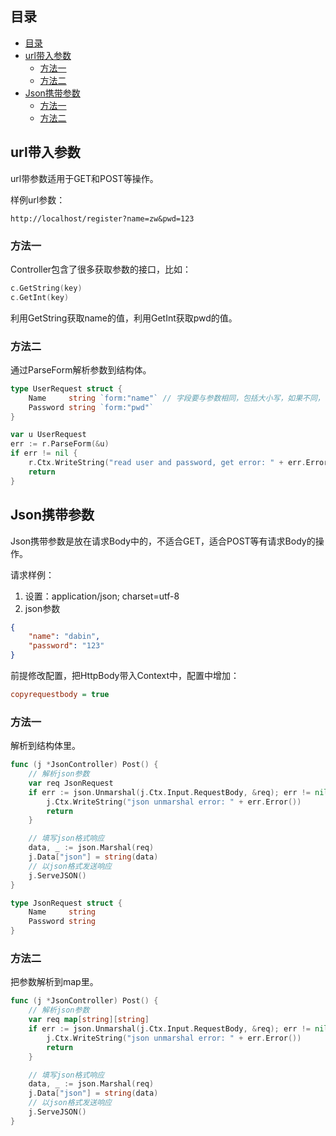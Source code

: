 




## 目录

- [目录](#目录)
- [url带入参数](#url带入参数)
	- [方法一](#方法一)
	- [方法二](#方法二)
- [Json携带参数](#json携带参数)
	- [方法一](#方法一-1)
	- [方法二](#方法二-1)


## url带入参数

url带参数适用于GET和POST等操作。

样例url参数：

```
http://localhost/register?name=zw&pwd=123
```

### 方法一

Controller包含了很多获取参数的接口，比如：

```go
c.GetString(key)
c.GetInt(key)
```

利用GetString获取name的值，利用GetInt获取pwd的值。

### 方法二


通过ParseForm解析参数到结构体。

```go
type UserRequest struct {
	Name     string `form:"name"` // 字段要与参数相同，包括大小写，如果不同，使用`from:`说明对应的参数
	Password string `form:"pwd"`
}

var u UserRequest
err := r.ParseForm(&u)
if err != nil {
    r.Ctx.WriteString("read user and password, get error: " + err.Error())
    return
}
```

## Json携带参数

Json携带参数是放在请求Body中的，不适合GET，适合POST等有请求Body的操作。

请求样例：

1. 设置：application/json; charset=utf-8
2. json参数

```json
{
    "name": "dabin",
    "password": "123"
}
```

前提修改配置，把HttpBody带入Context中，配置中增加：

```ini
copyrequestbody = true 
```

### 方法一

解析到结构体里。

```go
func (j *JsonController) Post() {
	// 解析json参数
	var req JsonRequest
	if err := json.Unmarshal(j.Ctx.Input.RequestBody, &req); err != nil {
		j.Ctx.WriteString("json unmarshal error: " + err.Error())
		return
	}

	// 填写json格式响应
	data, _ := json.Marshal(req)
	j.Data["json"] = string(data)
	// 以json格式发送响应
	j.ServeJSON()
}

type JsonRequest struct {
	Name     string
	Password string
}
```

### 方法二

把参数解析到map里。

```go
func (j *JsonController) Post() {
	// 解析json参数
	var req map[string][string]
	if err := json.Unmarshal(j.Ctx.Input.RequestBody, &req); err != nil {
		j.Ctx.WriteString("json unmarshal error: " + err.Error())
		return
	}

	// 填写json格式响应
	data, _ := json.Marshal(req)
	j.Data["json"] = string(data)
	// 以json格式发送响应
	j.ServeJSON()
}
```